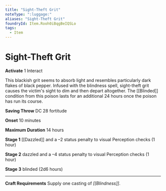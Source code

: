 ```yaml
---
title: "Sight-Theft Grit"
noteType: ":luggage:"
aliases: "Sight-Theft Grit"
foundryId: Item.Rooh0iBqgBeIQSLo
tags:
  - Item
---
```


# Sight-Theft Grit

**Activate** 1 Interact

This blackish grit seems to absorb light and resembles particularly dark flakes of black pepper. Infused with the blindness spell, sight-theft grit causes the victim's sight to dim and then depart altogether. The [[Blinded]] condition from this poison lasts for an additional 24 hours once the poison has run its course.

**Saving Throw** DC 28 fortitude

**Onset** 10 minutes

**Maximum Duration** 14 hours

**Stage 1** [[Dazzled]] and a –2 status penalty to visual Perception checks (1 hour)

**Stage 2** dazzled and a –4 status penalty to visual Perception checks (1 hour)

**Stage 3** blinded (2d6 hours)

* * *

**Craft Requirements** Supply one casting of _[[Blindness]]_.
